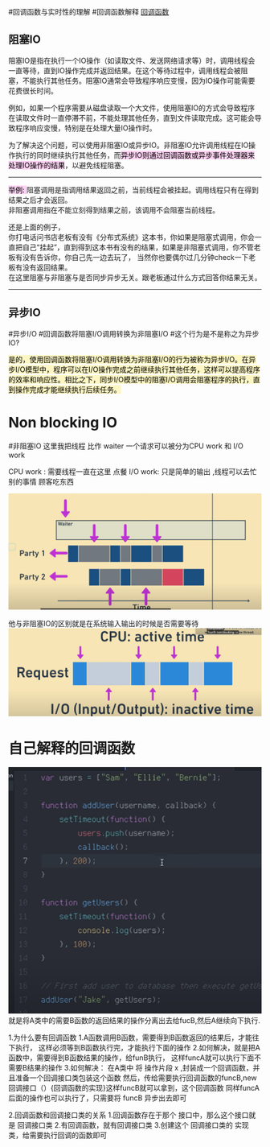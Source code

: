 #回调函数与实时性的理解
#回调函数解释
[回调函数](https://blog.csdn.net/Chen4852010/article/details/121011704)

## 阻塞IO
阻塞IO是指在执行一个IO操作（如读取文件、发送网络请求等）时，调用线程会一直等待，直到IO操作完成并返回结果。在这个等待过程中，调用线程会被阻塞，不能执行其他任务。阻塞IO通常会导致程序响应变慢，因为IO操作可能需要花费很长时间。

例如，如果一个程序需要从磁盘读取一个大文件，使用阻塞IO的方式会导致程序在读取文件时一直停滞不前，不能处理其他任务，直到文件读取完成。这可能会导致程序响应变慢，特别是在处理大量IO操作时。

为了解决这个问题，可以使用非阻塞IO或异步IO。非阻塞IO允许调用线程在IO操作执行的同时继续执行其他任务，而<mark style="background: #FFB8EBA6;">异步IO则通过回调函数或异步事件处理器来处理IO操作的结果</mark>，以避免线程阻塞。

---
<mark style="background: #FFB8EBA6;">举例: </mark>
阻塞调用是指调用结果返回之前，当前线程会被挂起。调用线程只有在得到结果之后才会返回。  
非阻塞调用指在不能立刻得到结果之前，该调用不会阻塞当前线程。

还是上面的例子，  
你打电话问书店老板有没有《分布式系统》这本书，你如果是阻塞式调用，你会一直把自己“挂起”，直到得到这本书有没有的结果，如果是非阻塞式调用，你不管老板有没有告诉你，你自己先一边去玩了， 当然你也要偶尔过几分钟check一下老板有没有返回结果。  
在这里阻塞与非阻塞与是否同步异步无关。跟老板通过什么方式回答你结果无关。

---
## 异步IO
#异步I/O
#回调函数将阻塞I/O调用转换为非阻塞I/O #这个行为是不是称之为异步IO?

<mark style="background: #FFF3A3A6;">是的，使用回调函数将阻塞I/O调用转换为非阻塞I/O的行为被称为异步I/O。在异步I/O模型中，程序可以在I/O操作完成之前继续执行其他任务，这样可以提高程序的效率和响应性。相比之下，同步I/O模型中的阻塞I/O调用会阻塞程序的执行，直到操作完成才能继续执行后续任务。</mark>

# Non blocking IO
#非阻塞IO
这里我把线程 比作 waiter
一个请求可以被分为CPU work 和 I/O work

CPU work : 需要线程一直在这里  点餐
I/O work: 只是简单的输出 ,线程可以去忙别的事情  顾客吃东西

![](assets/截图_20230328115413.png)

他与非阻塞IO的区别就是在系统输入输出的时候是否需要等待
![](assets/截图_20230328115540.png)

# 自己解释的回调函数
![](assets/截图_20230329151653.png)
就是将A类中的需要B函数的返回结果的操作分离出去给fucB,然后A继续向下执行.

1.为什么要有回调函数
	1.A函数调用B函数，需要得到B函数返回的结果后，才能往下执行，
	这样必须等到B函数执行完，才能执行下面的操作
	2.如何解决，就是把A函数中，需要得到B函数结果的操作，给funB执行，
	这样funcA就可以执行下面不需要B结果的操作
	3.如何解决：
		在A类中 将 操作片段 x ,封装成一个回调函数，并且准备一个回调接口类包装这个函数
		然后，传给需要执行回调函数的funcB,new 回调接口（）{回调函数的实现}这样funcB就可以拿到，这个回调函数
		同样funcA后面的操作也可以执行了，只需要将 funcB 异步出去即可

2.回调函数和回调接口类的关系
	1.回调函数存在于那个 接口中，那么这个接口就是 回调接口类
	2.有回调函数，就有回调接口类
	3.创建这个 回调接口类的 实现类，给需要执行回调的函数即可
